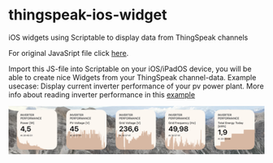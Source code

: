 # thingspeak-ios-widget
iOS widgets using Scriptable to display data from ThingSpeak channels 

For original JavaSript file click [here](https://gist.github.com/anilkpatro/0b3efd3b7ea3e653ccb6487c33f140ce).

Import this JS-file into Scriptable on your iOS/iPadOS device, you will be able to create nice Widgets from your ThingSpeak channel-data.
Example usecase: Display current inverter performance of your pv power plant. More info about reading inverter performance in this [example](https://github.com/Fbisinger/growattlogger)

![Daily History](./images/widgets.jpeg "Example of widget configuration displaying current inverter performance")
